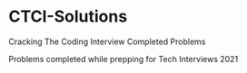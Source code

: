# CTCI-Solutions
Cracking The Coding Interview Completed Problems

Problems completed while prepping for Tech Interviews 2021
